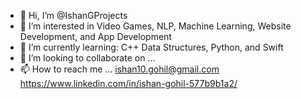 - 👋 Hi, I’m @IshanGProjects
- 👀 I’m interested in Video Games, NLP, Machine Learning, Website Development, and App Development
- 🌱 I’m currently learning: C++ Data Structures, Python, and Swift
- 💞️ I’m looking to collaborate on ...
- 📫 How to reach me ...
ishan10.gohil@gmail.com
https://www.linkedin.com/in/ishan-gohil-577b9b1a2/

<!---
IshanGProjects/IshanGProjects is a ✨ special ✨ repository because its `README.md` (this file) appears on your GitHub profile.
You can click the Preview link to take a look at your changes.
--->
